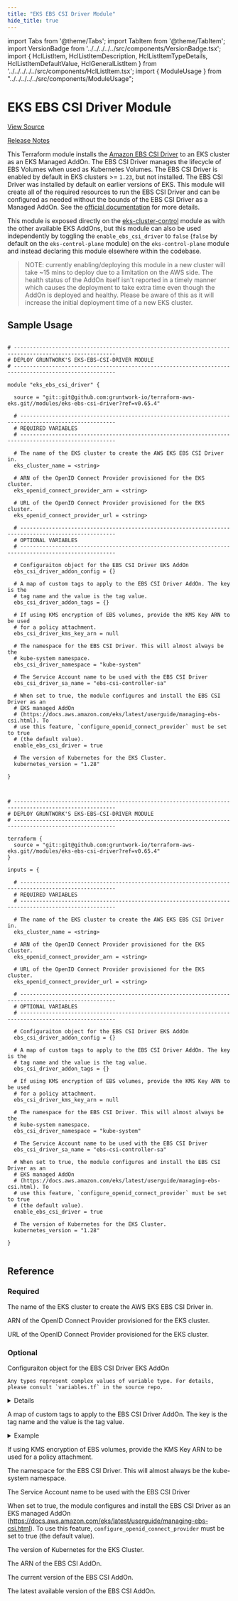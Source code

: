 ```yaml
---
title: "EKS EBS CSI Driver Module"
hide_title: true
---
```


import Tabs from '@theme/Tabs';
import TabItem from '@theme/TabItem';
import VersionBadge from '../../../../../src/components/VersionBadge.tsx';
import { HclListItem, HclListItemDescription, HclListItemTypeDetails, HclListItemDefaultValue, HclGeneralListItem } from '../../../../../src/components/HclListItem.tsx';
import { ModuleUsage } from "../../../../../src/components/ModuleUsage";

<VersionBadge repoTitle="Amazon EKS" version="0.65.4" lastModifiedVersion="0.65.0"/>

# EKS EBS CSI Driver Module

<a href="https://github.com/gruntwork-io/terraform-aws-eks/tree/v0.65.4/modules/eks-ebs-csi-driver" className="link-button" title="View the source code for this module in GitHub.">View Source</a>

<a href="https://github.com/gruntwork-io/terraform-aws-eks/releases/tag/v0.65.0" className="link-button" title="Release notes for only versions which impacted this module.">Release Notes</a>

This Terraform module installs the [Amazon EBS CSI Driver](https://docs.aws.amazon.com/eks/latest/userguide/ebs-csi.html) to an EKS cluster as an EKS Managed AddOn. The EBS CSI Driver manages the lifecycle of EBS Volumes when used as Kubernetes Volumes. The EBS CSI Driver is enabled by default in EKS clusters >= `1.23`, but not installed. The EBS CSI Driver was installed by default on earlier versions of EKS. This module will create all of the required resources to run the EBS CSI Driver and can be configured as needed without the bounds of the EBS CSI Driver as a Managed AddOn. See the [official documentation](https://docs.aws.amazon.com/eks/latest/userguide/managing-ebs-csi.html) for more details.

This module is exposed directly on the [eks-cluster-control](https://github.com/gruntwork-io/terraform-aws-eks/tree/v0.65.4/modules/eks-cluster-control-plane/) module as with the other available EKS AddOns, but this module can also be used independently by toggling the `enable_ebs_csi_driver` to `false` (`false` by default on the `eks-control-plane` module) on the `eks-control-plane` module and instead declaring this module elsewhere within the codebase.

> NOTE: currently enabling/deploying this module in a new cluster will take ~15 mins to deploy due to a limitation on the AWS side. The health status of the AddOn itself isn't reported in a timely manner which causes the deployment to take extra time even though the AddOn is deployed and healthy. Please be aware of this as it will increase the initial deployment time of a new EKS cluster.

## Sample Usage

<Tabs>
<TabItem value="terraform" label="Terraform" default>

```hcl title="main.tf"

# ------------------------------------------------------------------------------------------------------
# DEPLOY GRUNTWORK'S EKS-EBS-CSI-DRIVER MODULE
# ------------------------------------------------------------------------------------------------------

module "eks_ebs_csi_driver" {

  source = "git::git@github.com:gruntwork-io/terraform-aws-eks.git//modules/eks-ebs-csi-driver?ref=v0.65.4"

  # ----------------------------------------------------------------------------------------------------
  # REQUIRED VARIABLES
  # ----------------------------------------------------------------------------------------------------

  # The name of the EKS cluster to create the AWS EKS EBS CSI Driver in.
  eks_cluster_name = <string>

  # ARN of the OpenID Connect Provider provisioned for the EKS cluster.
  eks_openid_connect_provider_arn = <string>

  # URL of the OpenID Connect Provider provisioned for the EKS cluster.
  eks_openid_connect_provider_url = <string>

  # ----------------------------------------------------------------------------------------------------
  # OPTIONAL VARIABLES
  # ----------------------------------------------------------------------------------------------------

  # Configuraiton object for the EBS CSI Driver EKS AddOn
  ebs_csi_driver_addon_config = {}

  # A map of custom tags to apply to the EBS CSI Driver AddOn. The key is the
  # tag name and the value is the tag value.
  ebs_csi_driver_addon_tags = {}

  # If using KMS encryption of EBS volumes, provide the KMS Key ARN to be used
  # for a policy attachment.
  ebs_csi_driver_kms_key_arn = null

  # The namespace for the EBS CSI Driver. This will almost always be the
  # kube-system namespace.
  ebs_csi_driver_namespace = "kube-system"

  # The Service Account name to be used with the EBS CSI Driver
  ebs_csi_driver_sa_name = "ebs-csi-controller-sa"

  # When set to true, the module configures and install the EBS CSI Driver as an
  # EKS managed AddOn
  # (https://docs.aws.amazon.com/eks/latest/userguide/managing-ebs-csi.html). To
  # use this feature, `configure_openid_connect_provider` must be set to true
  # (the default value).
  enable_ebs_csi_driver = true

  # The version of Kubernetes for the EKS Cluster.
  kubernetes_version = "1.28"

}


```

</TabItem>
<TabItem value="terragrunt" label="Terragrunt" default>

```hcl title="terragrunt.hcl"

# ------------------------------------------------------------------------------------------------------
# DEPLOY GRUNTWORK'S EKS-EBS-CSI-DRIVER MODULE
# ------------------------------------------------------------------------------------------------------

terraform {
  source = "git::git@github.com:gruntwork-io/terraform-aws-eks.git//modules/eks-ebs-csi-driver?ref=v0.65.4"
}

inputs = {

  # ----------------------------------------------------------------------------------------------------
  # REQUIRED VARIABLES
  # ----------------------------------------------------------------------------------------------------

  # The name of the EKS cluster to create the AWS EKS EBS CSI Driver in.
  eks_cluster_name = <string>

  # ARN of the OpenID Connect Provider provisioned for the EKS cluster.
  eks_openid_connect_provider_arn = <string>

  # URL of the OpenID Connect Provider provisioned for the EKS cluster.
  eks_openid_connect_provider_url = <string>

  # ----------------------------------------------------------------------------------------------------
  # OPTIONAL VARIABLES
  # ----------------------------------------------------------------------------------------------------

  # Configuraiton object for the EBS CSI Driver EKS AddOn
  ebs_csi_driver_addon_config = {}

  # A map of custom tags to apply to the EBS CSI Driver AddOn. The key is the
  # tag name and the value is the tag value.
  ebs_csi_driver_addon_tags = {}

  # If using KMS encryption of EBS volumes, provide the KMS Key ARN to be used
  # for a policy attachment.
  ebs_csi_driver_kms_key_arn = null

  # The namespace for the EBS CSI Driver. This will almost always be the
  # kube-system namespace.
  ebs_csi_driver_namespace = "kube-system"

  # The Service Account name to be used with the EBS CSI Driver
  ebs_csi_driver_sa_name = "ebs-csi-controller-sa"

  # When set to true, the module configures and install the EBS CSI Driver as an
  # EKS managed AddOn
  # (https://docs.aws.amazon.com/eks/latest/userguide/managing-ebs-csi.html). To
  # use this feature, `configure_openid_connect_provider` must be set to true
  # (the default value).
  enable_ebs_csi_driver = true

  # The version of Kubernetes for the EKS Cluster.
  kubernetes_version = "1.28"

}


```

</TabItem>
</Tabs>




## Reference

<Tabs>
<TabItem value="inputs" label="Inputs" default>

### Required

<HclListItem name="eks_cluster_name" requirement="required" type="string">
<HclListItemDescription>

The name of the EKS cluster to create the AWS EKS EBS CSI Driver in.

</HclListItemDescription>
</HclListItem>

<HclListItem name="eks_openid_connect_provider_arn" requirement="required" type="string">
<HclListItemDescription>

ARN of the OpenID Connect Provider provisioned for the EKS cluster.

</HclListItemDescription>
</HclListItem>

<HclListItem name="eks_openid_connect_provider_url" requirement="required" type="string">
<HclListItemDescription>

URL of the OpenID Connect Provider provisioned for the EKS cluster.

</HclListItemDescription>
</HclListItem>

### Optional

<HclListItem name="ebs_csi_driver_addon_config" requirement="optional" type="any">
<HclListItemDescription>

Configuraiton object for the EBS CSI Driver EKS AddOn

</HclListItemDescription>
<HclListItemTypeDetails>

```hcl
Any types represent complex values of variable type. For details, please consult `variables.tf` in the source repo.
```

</HclListItemTypeDetails>
<HclListItemDefaultValue defaultValue="{}"/>
<HclGeneralListItem title="More Details">
<details>


```hcl

   EKS add-on advanced configuration via configuration_values must follow the configuration schema for the deployed version of the add-on. 
   See the following AWS Blog for more details on advanced configuration of EKS add-ons: https://aws.amazon.com/blogs/containers/amazon-eks-add-ons-advanced-configuration/
   Example:
   {
     addon_version        = "v1.14.0-eksbuild.1"
     configuration_values = {}
     preserve                 = false
     resolve_conflicts        = "NONE"
     service_account_role_arn = "arn:aws:iam::123456789012:role/role-name"
   }

```
</details>

</HclGeneralListItem>
</HclListItem>

<HclListItem name="ebs_csi_driver_addon_tags" requirement="optional" type="map(string)">
<HclListItemDescription>

A map of custom tags to apply to the EBS CSI Driver AddOn. The key is the tag name and the value is the tag value.

</HclListItemDescription>
<HclListItemDefaultValue defaultValue="{}"/>
<HclGeneralListItem title="Examples">
<details>
  <summary>Example</summary>


```hcl
     {
       key1 = "value1"
       key2 = "value2"
     }

```
</details>

</HclGeneralListItem>
</HclListItem>

<HclListItem name="ebs_csi_driver_kms_key_arn" requirement="optional" type="string">
<HclListItemDescription>

If using KMS encryption of EBS volumes, provide the KMS Key ARN to be used for a policy attachment.

</HclListItemDescription>
<HclListItemDefaultValue defaultValue="null"/>
</HclListItem>

<HclListItem name="ebs_csi_driver_namespace" requirement="optional" type="string">
<HclListItemDescription>

The namespace for the EBS CSI Driver. This will almost always be the kube-system namespace.

</HclListItemDescription>
<HclListItemDefaultValue defaultValue="&quot;kube-system&quot;"/>
</HclListItem>

<HclListItem name="ebs_csi_driver_sa_name" requirement="optional" type="string">
<HclListItemDescription>

The Service Account name to be used with the EBS CSI Driver

</HclListItemDescription>
<HclListItemDefaultValue defaultValue="&quot;ebs-csi-controller-sa&quot;"/>
</HclListItem>

<HclListItem name="enable_ebs_csi_driver" requirement="optional" type="bool">
<HclListItemDescription>

When set to true, the module configures and install the EBS CSI Driver as an EKS managed AddOn (https://docs.aws.amazon.com/eks/latest/userguide/managing-ebs-csi.html). To use this feature, `configure_openid_connect_provider` must be set to true (the default value).

</HclListItemDescription>
<HclListItemDefaultValue defaultValue="true"/>
</HclListItem>

<HclListItem name="kubernetes_version" requirement="optional" type="string">
<HclListItemDescription>

The version of Kubernetes for the EKS Cluster.

</HclListItemDescription>
<HclListItemDefaultValue defaultValue="&quot;1.28&quot;"/>
</HclListItem>

</TabItem>
<TabItem value="outputs" label="Outputs">

<HclListItem name="ebs_csi_addon_arn">
<HclListItemDescription>

The ARN of the EBS CSI AddOn.

</HclListItemDescription>
</HclListItem>

<HclListItem name="ebs_csi_addon_current_version">
<HclListItemDescription>

The current version of the EBS CSI AddOn.

</HclListItemDescription>
</HclListItem>

<HclListItem name="ebs_csi_addon_latest_version">
<HclListItemDescription>

The latest available version of the EBS CSI AddOn.

</HclListItemDescription>
</HclListItem>

</TabItem>
</Tabs>


<!-- ##DOCS-SOURCER-START
{
  "originalSources": [
    "https://github.com/gruntwork-io/terraform-aws-eks/tree/v0.65.4/modules/eks-ebs-csi-driver/readme.md",
    "https://github.com/gruntwork-io/terraform-aws-eks/tree/v0.65.4/modules/eks-ebs-csi-driver/variables.tf",
    "https://github.com/gruntwork-io/terraform-aws-eks/tree/v0.65.4/modules/eks-ebs-csi-driver/outputs.tf"
  ],
  "sourcePlugin": "module-catalog-api",
  "hash": "7c11de9ba5cbec051ee02f9eef08d51e"
}
##DOCS-SOURCER-END -->
